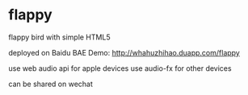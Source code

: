 flappy
======

flappy bird with simple HTML5

deployed on Baidu BAE
Demo: http://whahuzhihao.duapp.com/flappy

use web audio api for apple devices
use audio-fx for other devices

can be shared on wechat
